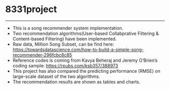 # 8331project
**********************
* This is a song recommender system implementation.
* Two recommendation algorithms(User-based Collabprative Filtering & Content-based Filtering) have been implemented.
* Raw data, Million Song Subset, can be find here: https://towardsdatascience.com/how-to-build-a-simple-song-recommender-296fcbc8c85
* Reference codes is coming from Kavya Beheraj and Jeremy O’Brien’s coding sample: https://rpubs.com/ksb357/388973
* This project has also compared the predicting performance (RMSE) on large-scale dataset of the two algorithms.
* The recommendation results are shown as tables and charts.
